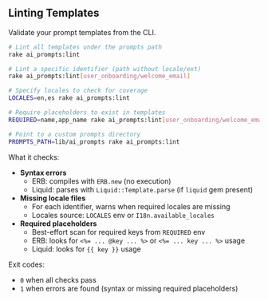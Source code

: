 ## Linting Templates

Validate your prompt templates from the CLI.

```bash
# Lint all templates under the prompts path
rake ai_prompts:lint

# Lint a specific identifier (path without locale/ext)
rake ai_prompts:lint[user_onboarding/welcome_email]

# Specify locales to check for coverage
LOCALES=en,es rake ai_prompts:lint

# Require placeholders to exist in templates
REQUIRED=name,app_name rake ai_prompts:lint[user_onboarding/welcome_email]

# Point to a custom prompts directory
PROMPTS_PATH=lib/ai_prompts rake ai_prompts:lint
```

What it checks:

- **Syntax errors**
  - ERB: compiles with `ERB.new` (no execution)
  - Liquid: parses with `Liquid::Template.parse` (if `liquid` gem present)
- **Missing locale files**
  - For each identifier, warns when required locales are missing
  - Locales source: `LOCALES` env or `I18n.available_locales`
- **Required placeholders**
  - Best-effort scan for required keys from `REQUIRED` env
  - ERB: looks for `<%= ... @key ... %>` or `<%= ... key ... %>` usage
  - Liquid: looks for `{{ key }}` usage

Exit codes:

- `0` when all checks pass
- `1` when errors are found (syntax or missing required placeholders)
